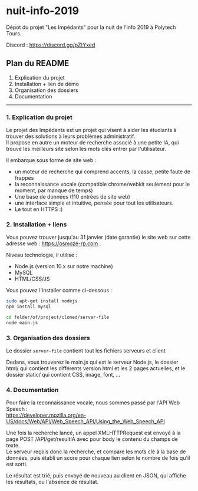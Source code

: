 # nuit-info-2019

Dépot du projet "Les Impédants" pour la nuit de l'info 2019 à Polytech Tours.

Discord : https://discord.gg/pZtYxed

## Plan du README

1. Explication du projet
2. Installation + lien de démo
3. Organisation des dossiers
4. Documentation

---

### 1. Explication du projet

Le projet des Impédants est un projet qui visent à aider les étudiants à trouver des solutions à leurs problèmes administratif.  
Il propose en autre un moteur de recherche associé à une petite IA, qui trouve les meilleurs site selon les mots clés entrer par l'utilisateur.  

Il embarque sous forme de site web :
- un moteur de recherche qui comprend accents, la casse, petite faute de frappes
- la reconnaissance vocale (compatible chrome/webkit seulement pour le moment, par manque de temps)
- Une base de données (110 entrées de site web)
- une interface simple et intuitive, pensée pour tout les utilisateurs.
- Le tout en HTTPS :)

### 2. Installation + liens

Vous pouvez trouver jusqu'au 31 janvier (date garantie) le site web sur cette adresse web : https://osmoze-rp.com .  

Niveau technologie, il utilise :
- Node.js (version 10.x sur notre machine)
- MySQL
- HTML/CSS/JS

Vous pouvez l'installer comme ci-dessous :

```sh
sudo apt-get install nodejs
npm install mysql

cd folder/of/project/cloned/server-file
node main.js
```

### 3. Organisation des dossiers

Le dossier `server-file` contient tout les fichiers serveurs et client

Dedans, vous trouverez le main.js qui est le serveur Node.js, le dossier html/ qui contient les différents version html et les 2 pages actuelles, et le dossier static/ qui contient CSS, image, font, ...

### 4. Documentation

Pour faire la reconnaissance vocale, nous sommes passé par l'API Web Speech :  
https://developer.mozilla.org/en-US/docs/Web/API/Web_Speech_API/Using_the_Web_Speech_API

Une fois la recherche lancé, un appel XMLHTTPRequest est envoyé à la page POST /API/get/resultIA avec pour body le contenu du champs de texte.  
Le serveur reçois donc la recherche, et compare les mots clé à la base de données, puis établi un score pour chaque lien selon le nombre de fois qu'il est sorti.  

Le résultat est trié, puis envoyé de nouveau au client en JSON, qui affiche les résultats, ou l'absence de résultat.  

